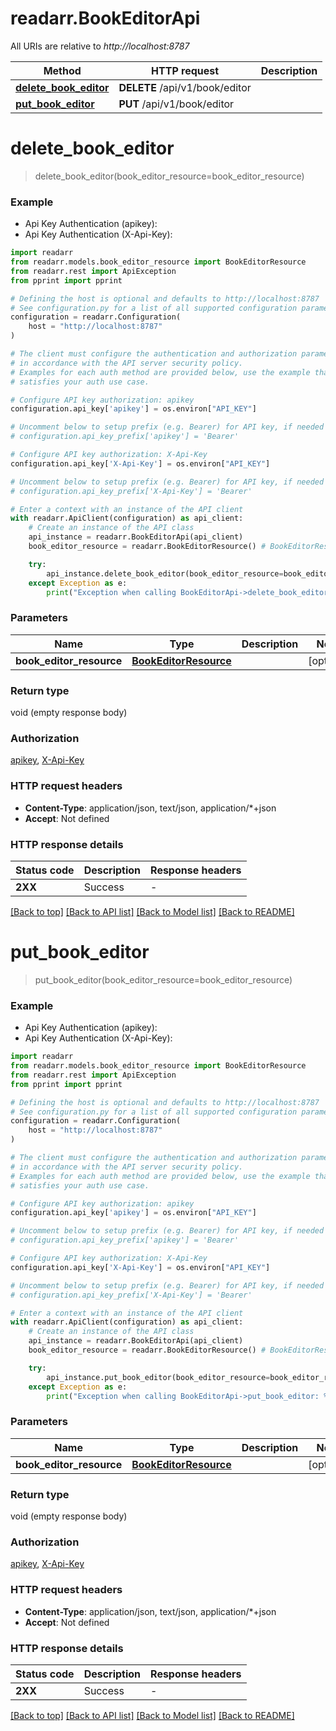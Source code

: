 # readarr.BookEditorApi

All URIs are relative to *http://localhost:8787*

Method | HTTP request | Description
------------- | ------------- | -------------
[**delete_book_editor**](BookEditorApi.md#delete_book_editor) | **DELETE** /api/v1/book/editor | 
[**put_book_editor**](BookEditorApi.md#put_book_editor) | **PUT** /api/v1/book/editor | 


# **delete_book_editor**
> delete_book_editor(book_editor_resource=book_editor_resource)



### Example

* Api Key Authentication (apikey):
* Api Key Authentication (X-Api-Key):

```python
import readarr
from readarr.models.book_editor_resource import BookEditorResource
from readarr.rest import ApiException
from pprint import pprint

# Defining the host is optional and defaults to http://localhost:8787
# See configuration.py for a list of all supported configuration parameters.
configuration = readarr.Configuration(
    host = "http://localhost:8787"
)

# The client must configure the authentication and authorization parameters
# in accordance with the API server security policy.
# Examples for each auth method are provided below, use the example that
# satisfies your auth use case.

# Configure API key authorization: apikey
configuration.api_key['apikey'] = os.environ["API_KEY"]

# Uncomment below to setup prefix (e.g. Bearer) for API key, if needed
# configuration.api_key_prefix['apikey'] = 'Bearer'

# Configure API key authorization: X-Api-Key
configuration.api_key['X-Api-Key'] = os.environ["API_KEY"]

# Uncomment below to setup prefix (e.g. Bearer) for API key, if needed
# configuration.api_key_prefix['X-Api-Key'] = 'Bearer'

# Enter a context with an instance of the API client
with readarr.ApiClient(configuration) as api_client:
    # Create an instance of the API class
    api_instance = readarr.BookEditorApi(api_client)
    book_editor_resource = readarr.BookEditorResource() # BookEditorResource |  (optional)

    try:
        api_instance.delete_book_editor(book_editor_resource=book_editor_resource)
    except Exception as e:
        print("Exception when calling BookEditorApi->delete_book_editor: %s\n" % e)
```



### Parameters


Name | Type | Description  | Notes
------------- | ------------- | ------------- | -------------
 **book_editor_resource** | [**BookEditorResource**](BookEditorResource.md)|  | [optional] 

### Return type

void (empty response body)

### Authorization

[apikey](../README.md#apikey), [X-Api-Key](../README.md#X-Api-Key)

### HTTP request headers

 - **Content-Type**: application/json, text/json, application/*+json
 - **Accept**: Not defined

### HTTP response details

| Status code | Description | Response headers |
|-------------|-------------|------------------|
**2XX** | Success |  -  |

[[Back to top]](#) [[Back to API list]](../README.md#documentation-for-api-endpoints) [[Back to Model list]](../README.md#documentation-for-models) [[Back to README]](../README.md)

# **put_book_editor**
> put_book_editor(book_editor_resource=book_editor_resource)



### Example

* Api Key Authentication (apikey):
* Api Key Authentication (X-Api-Key):

```python
import readarr
from readarr.models.book_editor_resource import BookEditorResource
from readarr.rest import ApiException
from pprint import pprint

# Defining the host is optional and defaults to http://localhost:8787
# See configuration.py for a list of all supported configuration parameters.
configuration = readarr.Configuration(
    host = "http://localhost:8787"
)

# The client must configure the authentication and authorization parameters
# in accordance with the API server security policy.
# Examples for each auth method are provided below, use the example that
# satisfies your auth use case.

# Configure API key authorization: apikey
configuration.api_key['apikey'] = os.environ["API_KEY"]

# Uncomment below to setup prefix (e.g. Bearer) for API key, if needed
# configuration.api_key_prefix['apikey'] = 'Bearer'

# Configure API key authorization: X-Api-Key
configuration.api_key['X-Api-Key'] = os.environ["API_KEY"]

# Uncomment below to setup prefix (e.g. Bearer) for API key, if needed
# configuration.api_key_prefix['X-Api-Key'] = 'Bearer'

# Enter a context with an instance of the API client
with readarr.ApiClient(configuration) as api_client:
    # Create an instance of the API class
    api_instance = readarr.BookEditorApi(api_client)
    book_editor_resource = readarr.BookEditorResource() # BookEditorResource |  (optional)

    try:
        api_instance.put_book_editor(book_editor_resource=book_editor_resource)
    except Exception as e:
        print("Exception when calling BookEditorApi->put_book_editor: %s\n" % e)
```



### Parameters


Name | Type | Description  | Notes
------------- | ------------- | ------------- | -------------
 **book_editor_resource** | [**BookEditorResource**](BookEditorResource.md)|  | [optional] 

### Return type

void (empty response body)

### Authorization

[apikey](../README.md#apikey), [X-Api-Key](../README.md#X-Api-Key)

### HTTP request headers

 - **Content-Type**: application/json, text/json, application/*+json
 - **Accept**: Not defined

### HTTP response details

| Status code | Description | Response headers |
|-------------|-------------|------------------|
**2XX** | Success |  -  |

[[Back to top]](#) [[Back to API list]](../README.md#documentation-for-api-endpoints) [[Back to Model list]](../README.md#documentation-for-models) [[Back to README]](../README.md)

